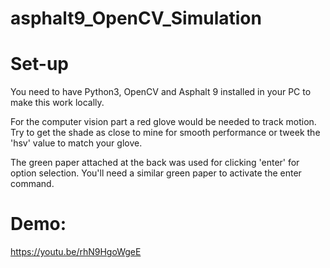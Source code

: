# asphalt9_OpenCV_Simulation

# Set-up

You need to have Python3, OpenCV and Asphalt 9 installed in your PC to make this work locally.

For the computer vision part a red glove would be needed to track motion. Try to get the shade as close to mine for smooth performance or tweek the 'hsv' value to match your glove.

The green paper attached at the back was used for clicking 'enter' for option selection. You'll need a similar green paper to activate the enter command.

# Demo:

https://youtu.be/rhN9HgoWgeE
